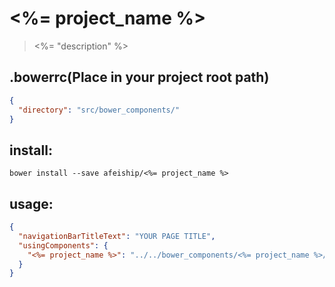 # <%= project_name %>
> <%= "description" %>

## .bowerrc(Place in your project root path)
```json
{
  "directory": "src/bower_components/"
}
```

## install:
```shell
bower install --save afeiship/<%= project_name %>
```

## usage:
```json
{
  "navigationBarTitleText": "YOUR PAGE TITLE",
  "usingComponents": {
    "<%= project_name %>": "../../bower_components/<%= project_name %>/dist/index"
  }
}
```
